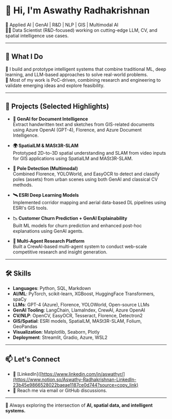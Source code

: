 # 👋 Hi, I'm Aswathy Radhakrishnan

🎯 Applied AI | GenAI | R&D | NLP | GIS | Multimodal AI  
👩‍💻 Data Scientist (R&D-focused) working on cutting-edge LLM, CV, and spatial intelligence use cases.

---

## 🧠 What I Do

🔬 I build and prototype intelligent systems that combine traditional ML, deep learning, and LLM-based approaches to solve real-world problems.  
🧪 Most of my work is PoC-driven, combining research and engineering to validate emerging ideas and explore feasibility.

---

## 🚀 Projects (Selected Highlights)

- **📄 GenAI for Document Intelligence**  
  Extract handwritten text and sketches from GIS-related documents using Azure OpenAI (GPT-4), Florence, and Azure Document Intelligence.

- **🌍 SpatialLM & MASt3R-SLAM**  
  Prototyped 2D-to-3D spatial understanding and SLAM from video inputs for GIS applications using SpatialLM and MASt3R-SLAM.

- **📡 Pole Detection (Multimodal)**  
  Combined Florence, YOLOWorld, and EasyOCR to detect and classify poles (assets) from urban scenes using both GenAI and classical CV methods.

- **🛰 ESRI Deep Learning Models**  
  Implemented corridor mapping and aerial data-based DL pipelines using ESRI's GIS tools.

- **📉 Customer Churn Prediction + GenAI Explainability**  
  Built ML models for churn prediction and enhanced post-hoc explanations using GenAI agents.

- **🤖 Multi-Agent Research Platform**  
  Built a CrewAI-based multi-agent system to conduct web-scale competitive research and insight generation.

---

## 🛠️ Skills

- **Languages**: Python, SQL, Markdown  
- **AI/ML**: PyTorch, scikit-learn, XGBoost, HuggingFace Transformers, spaCy  
- **LLMs**: GPT-4 (Azure), Florence, YOLOWorld, Open-source LLMs  
- **GenAI Tooling**: LangChain, LlamaIndex, CrewAI, Azure OpenAI  
- **CV/NLP**: OpenCV, EasyOCR, Tesseract, Florence, Detectron2  
- **GIS/Spatial**: ESRI models, SpatialLM, MASt3R-SLAM, Folium, GeoPandas  
- **Visualization**: Matplotlib, Seaborn, Plotly  
- **Deployment**: Streamlit, Gradio, Azure, WSL2

---

## 📫 Let's Connect

- 🔗 [LinkedIn]([https://www.linkedin.com/in/aswathyr/](https://www.notion.so/Aswathy-Radhakrishnan-LinkedIn-23b45e9866528022baeae1187ce0d744?source=copy_link)
- 📨 Reach me via email or GitHub discussions.

---

🌱 Always exploring the intersection of **AI, spatial data, and intelligent systems.**  
